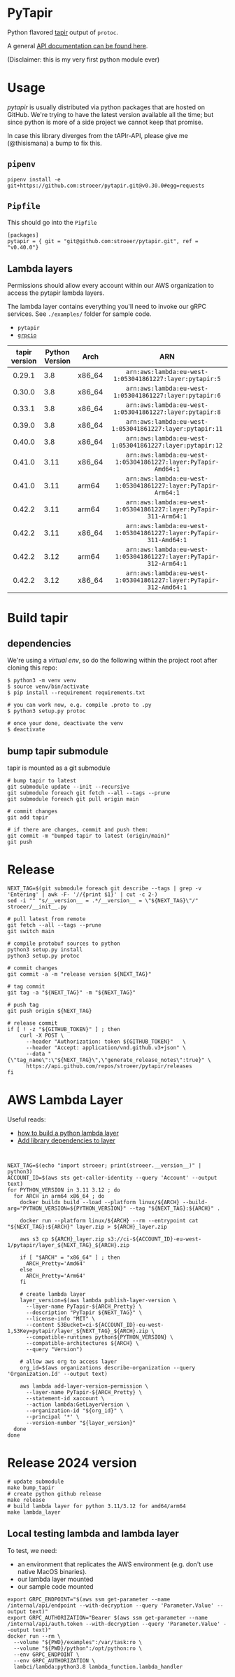 # PyTapir

Python flavored [tapir](https://github.com/stroeer/tapir/) output of `protoc`.

A general [API documentation can be found here](https://stroeer.github.io/tapir/).

(Disclaimer: this is my very first python module ever)

# Usage

_pytapir_ is usually distributed via python packages that are hosted on GitHub. We're trying to have the
latest version available all the time; but since python is more of a side project we cannot keep that
promise.

In case this library diverges from the tAPIr-API, please give me (@thisismana) a bump to fix this.

## `pipenv`

`pipenv install -e git+https://github.com:stroeer/pytapir.git@v0.30.0#egg=requests`

## `Pipfile`

This should go into the `Pipfile`

```shell
[packages]
pytapir = { git = "git@github.com:stroeer/pytapir.git", ref = "v0.40.0"}
```

## Lambda layers

Permissions should allow every account within our AWS organization to access the
pytapir lambda layers.

The lambda layer contains everything you'll need to invoke our gRPC services. See
`./examples/` folder for sample code.

- `pytapir`
- [`grpcio`](https://pypi.org/project/grpcio/)

| tapir version | Python Version | Arch   |                                ARN                                |
|:-------------:|----------------|--------|:-----------------------------------------------------------------:|
|    0.29.1     | 3.8            | x86_64 |      `arn:aws:lambda:eu-west-1:053041861227:layer:pytapir:5`      |
|    0.30.0     | 3.8            | x86_64 |      `arn:aws:lambda:eu-west-1:053041861227:layer:pytapir:6`      |
|    0.33.1     | 3.8            | x86_64 |      `arn:aws:lambda:eu-west-1:053041861227:layer:pytapir:8`      |
|    0.39.0     | 3.8            | x86_64 |     `arn:aws:lambda:eu-west-1:053041861227:layer:pytapir:11`      |
|    0.40.0     | 3.8            | x86_64 |     `arn:aws:lambda:eu-west-1:053041861227:layer:pytapir:12`      |
|    0.41.0     | 3.11           | x86_64 |   `arn:aws:lambda:eu-west-1:053041861227:layer:PyTapir-Amd64:1`   |
|    0.41.0     | 3.11           | arm64  |   `arn:aws:lambda:eu-west-1:053041861227:layer:PyTapir-Arm64:1`   |
|    0.42.2     | 3.11           | arm64  | `arn:aws:lambda:eu-west-1:053041861227:layer:PyTapir-311-Arm64:1` |
|    0.42.2     | 3.11           | x86_64 | `arn:aws:lambda:eu-west-1:053041861227:layer:PyTapir-311-Amd64:1` |
|    0.42.2     | 3.12           | arm64  | `arn:aws:lambda:eu-west-1:053041861227:layer:PyTapir-312-Arm64:1` |
|    0.42.2     | 3.12           | x86_64 | `arn:aws:lambda:eu-west-1:053041861227:layer:PyTapir-312-Amd64:1` |

# Build tapir

## dependencies

We're using a _virtual env_, so do the following within the project root after cloning this repo:

```shell 
$ python3 -m venv venv
$ source venv/bin/activate
$ pip install --requirement requirements.txt

# you can work now, e.g. compile .proto to .py
$ python3 setup.py protoc

# once your done, deactivate the venv
$ deactivate
````

## bump tapir submodule

tapir is mounted as a git submodule

```shell
# bump tapir to latest
git submodule update --init --recursive
git submodule foreach git fetch --all --tags --prune
git submodule foreach git pull origin main

# commit changes
git add tapir

# if there are changes, commit and push them:
git commit -m "bumped tapir to latest (origin/main)"
git push
```

# Release

```shell
NEXT_TAG=$(git submodule foreach git describe --tags | grep -v 'Entering' | awk -F- '//{print $1}' | cut -c 2-)
sed -i "" "s/__version__ = .*/__version__ = \"${NEXT_TAG}\"/" stroeer/__init__.py

# pull latest from remote
git fetch --all --tags --prune
git switch main

# compile protobuf sources to python
python3 setup.py install
python3 setup.py protoc

# commit changes
git commit -a -m "release version ${NEXT_TAG}"

# tag commit
git tag -a "${NEXT_TAG}" -m "${NEXT_TAG}"

# push tag
git push origin ${NEXT_TAG}

# release commit
if [ ! -z "${GITHUB_TOKEN}" ] ; then
    curl -X POST \
      --header "Authorization: token ${GITHUB_TOKEN}" 	\
      --header "Accept: application/vnd.github.v3+json"	\
      --data "{\"tag_name\":\"${NEXT_TAG}\",\"generate_release_notes\":true}" \
      https://api.github.com/repos/stroeer/pytapir/releases
fi
```

# AWS Lambda Layer

Useful reads:

- [how to build a python lambda layer][howto]
- [Add library dependencies to layer][deps]

[howto]: https://unbiased-coder.com/create-python-lambda-layer/

[deps]: https://docs.aws.amazon.com/lambda/latest/dg/configuration-layers.html#configuration-layers-path

```shell


NEXT_TAG=$(echo "import stroeer; print(stroeer.__version__)" | python3)
ACCOUNT_ID=$(aws sts get-caller-identity --query 'Account' --output text)
for PYTHON_VERSION in 3.11 3.12 ; do
  for ARCH in arm64 x86_64 ; do
    docker buildx build --load --platform linux/${ARCH} --build-arg="PYTHON_VERSION=${PYTHON_VERSION}" --tag "${NEXT_TAG}:${ARCH}" .
  
    docker run --platform linux/${ARCH} --rm --entrypoint cat "${NEXT_TAG}:${ARCH}" layer.zip > ${ARCH}_layer.zip
    
    aws s3 cp ${ARCH}_layer.zip s3://ci-${ACCOUNT_ID}-eu-west-1/pytapir/layer_${NEXT_TAG}_${ARCH}.zip
    
    if [ "$ARCH" = "x86_64" ] ; then
      ARCH_Pretty='Amd64'
    else
      ARCH_Pretty='Arm64'
    fi
    
    # create lambda layer
    layer_version=$(aws lambda publish-layer-version \
      --layer-name PyTapir-${ARCH_Pretty} \
      --description "PyTapir ${NEXT_TAG}" \
      --license-info "MIT" \
      --content S3Bucket=ci-${ACCOUNT_ID}-eu-west-1,S3Key=pytapir/layer_${NEXT_TAG}_${ARCH}.zip \
      --compatible-runtimes python${PYTHON_VERSION} \
      --compatible-architectures ${ARCH} \
      --query "Version")
    
    # allow aws org to access layer
    org_id=$(aws organizations describe-organization --query 'Organization.Id' --output text)
    
    aws lambda add-layer-version-permission \
      --layer-name PyTapir-${ARCH_Pretty} \
      --statement-id xaccount \
      --action lambda:GetLayerVersion \
      --organization-id "${org_id}" \
      --principal '*' \
      --version-number "${layer_version}" 
  done  
done  
```

# Release 2024 version

```shell
# update submodule
make bump_tapir
# create python github release
make release
# build lambda layer for python 3.11/3.12 for amd64/arm64
make lambda_layer
```

## Local testing lambda and lambda layer

To test, we need:

- an environment that replicates the AWS environment
  (e.g. don't use native MacOS binaries).
- our lambda layer mounted
- our sample code mounted

```shell
export GRPC_ENDPOINT="$(aws ssm get-parameter --name /internal/api/endpoint --with-decryption --query 'Parameter.Value' --output text)"
export GRPC_AUTHORIZATION="Bearer $(aws ssm get-parameter --name /internal/api/auth.token --with-decryption --query 'Parameter.Value' --output text)"
docker run --rm \
  --volume "${PWD}/examples":/var/task:ro \
  --volume "${PWD}/python":/opt/python:ro \
  --env GRPC_ENDPOINT \
  --env GRPC_AUTHORIZATION \
  lambci/lambda:python3.8 lambda_function.lambda_handler
```
